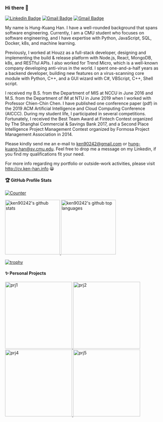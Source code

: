

### Hi there 👋
[![Linkedin Badge](https://img.shields.io/badge/-Hung--Kuang%20Han-blue?style=flat&logo=Linkedin&logoColor=white&link=https://www.linkedin.com/in/ken-han/)](https://www.linkedin.com/in/ken-han/)
[![Gmail Badge](https://img.shields.io/badge/-hung--kuang.han%40sv.cmu.edu-red?style=flat&logo=Gmail&logoColor=white&link=mailto:hung-kuang.han@sv.cmu.edu)](mailto:hung-kuang.han@sv.cmu.edu)
[![Gmail Badge](https://img.shields.io/badge/-Personal%20Website-black?style=flat&logo=WebdriverIO&logoColor=white&link=http://cv.ken-han.info/?project)](http://cv.ken-han.info/?project)

My name is Hung-Kuang Han. I have a well-rounded background that spans software engineering.
Currently, I am a CMU student who focuses on software engineering, and I have expertise with Python, JavaScript, SQL, Docker, k8s, and machine learning.

Previously, I worked at Houzz as a full-stack developer, designing and implementing the build & release platform with Node.js, React, MongoDB, k8s, and RESTful APIs.
I also worked for Trend Micro, which is a well-known company developing anti-virus in the world.
I spent one-and-a-half years as a backend developer, building new features on a virus-scanning core module with Python, C++, and a GUI wizard with C#, VBScript, C++, Shell script.

I received my B.S. from the Department of MIS at NCCU in June 2016 and M.S. from the Department of IM at NTU in June 2019 when I worked with Professor Chien-Chin Chen. I have published one conference paper (pdf) in the 2019 ACM Artificial Intelligence and Cloud Computing Conference (AICCC). During my student life, I participated in several competitions. Fortunately, I received the Best Team Award at Fintech Contest organized by The Shanghai Commercial & Savings Bank 2017, and a Second Place Intelligence Project Management Contest organized by Formosa Project Management Association in 2014.

Please kindly send me an e-mail to ken90242@gmail.com or hung-kuang.han@sv.cmu.edu. Feel free to drop me a message on my Linkedin, if you find my qualifications fit your need.

For more info regarding my portfolio or outside-work activities, please visit http://cv.ken-han.info 😀

#### 🏆 GitHub Profile Stats
[![Counter](https://gpvc.arturio.dev/hungkuah1)](https://gpvc.arturio.dev/hungkuah1)

<a href="https://github.com/ken90242">
  <img height="180em" src="https://github-readme-stats.vercel.app/api?username=ken90242&show_icons=true&theme=algolia&count_private=true" alt="ken90242's github stats"/>
  <img height="180em" src="https://github-readme-stats.vercel.app/api/top-langs/?username=ken90242&theme=algolia&layout=compact" alt="ken90242's github top languages" />
</a>

[![trophy](https://github-profile-trophy.vercel.app/?username=ken90242&theme=algolia&column=7&margin-w=5)](https://github.com/ryo-ma/github-profile-trophy)


#### ✨ Personal Projects
<a href="http://cv.ken-han.info/?project">
    <img height="220em" src="http://cv.ken-han.info/image/projects/houzz-lighthouse-demo.gif" alt="prj1"/>
    <img height="220em" src="http://cv.ken-han.info/image/projects/vaipt-processing-demo.gif" alt="prj2" />
    <img height="220em" src="http://cv.ken-han.info/image/projects/china-unicom-object-detection.gif" alt="prj4" />
    <img height="220em" src="http://cv.ken-han.info/image/projects/tellme-demo-1.gif" alt="prj5"/>
</a>
